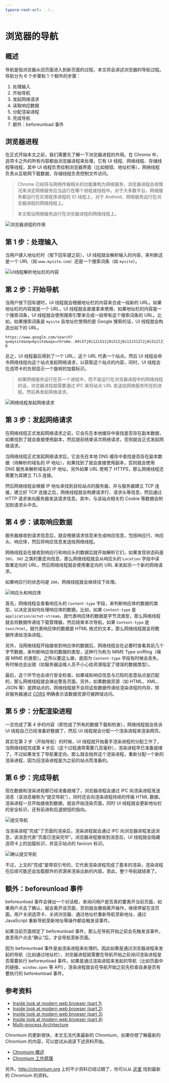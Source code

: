 ```yaml
---
typora-root-url: ..\..
---
```


# 浏览器的导航

## 概述

导航是指浏览器从旧页面进入到新页面的过程，本文将会讲述浏览器的导航过程。导航分为 6 个步骤和 1 个额外的步骤：

1. 处理输入
2. 开始导航
3. 发起网络请求
4. 读取响应数据
5. 分配渲染进程
6. 完成导航
7. 额外：beforeunload 事件

## 浏览器进程

在正式开始本文之前，我们需要先了解一下浏览器进程的作用。在 Chrome 中，选项卡之外的所有内容都由浏览器进程来处理，它有 UI 线程、网络线程、存储线程等线程，其中 UI 线程负责绘制浏览器界面（比如按钮、地址栏等），网络线程负责从互联网下载数据，存储线程负责控制文件访问。

> Chrome 已经将与网络传输相关的功能重构为网络服务，浏览器进程会视情况来决定网络服务应当运行在哪个进程或线程中。对于大多数平台，网络服务都运行在实用程序进程的 IO 线程上，对于 Android，网络服务运行在浏览器进程的网络线程上。
>
> 本文假设网络服务运行在浏览器进程的网络线程上。

![浏览器进程的作用](/static/image/markdown/browser/browser-navigation/browser-process-role.png)

## 第 1 步：处理输入

当用户键入地址栏时（按下回车键之前），UI 线程就会解析输入的内容，来判断这是一个 URL（如 `www.mysite.com`）还是一个搜索词条（如 `mysite`）。

![UI线程解析地址栏的内容](/static/image/markdown/browser/browser-navigation/ui-thread-parse-address-bar.png)

## 第 2 步：开始导航

当用户按下回车键时，UI 线程就会根据地址栏的内容来合成一段新的 URL。如果地址栏的内容就是一个 URL，UI 线程就会直接拿来使用，如果地址栏的内容是一个搜索词条，UI 线程就会使用搜索引擎来合成一段带有这个搜索词条的 URL。比如，如果搜索词条是 `mysite` 且地址栏使用的是 Google 搜索的话，UI 线程就会构造出如下的 URL。

```
https://www.google.com/search?q=mysite&oq=mysite&aqs=chrome..69i57j0i12i512j0i512j0i12i512l2j0i512l2j0i12i512j0i512.2999j0j7&sourceid=chrome&ie=UTF-8
```

总之，UI 线程最后得到了一个 URL，这个 URL 代表一个站点。然后 UI 线程会命令网络线程向这个站点发起网络请求，以获取这个站点的内容，同时，UI 线程会在选项卡的左侧显示一个旋转的加载标识。

> 如果网络服务运行在另一个进程中，而不是运行在浏览器进程中的网络线程的话，浏览器进程就需要通过 IPC 来将站点 URL 发送给网络服务所在的进程，然后再发起网络请求。

![网络线程发起网络请求](/static/image/markdown/browser/browser-navigation/network-thread-network-request.png)

## 第 3 步：发起网络请求

在网络线程正式发起网络请求之前，它会先在本地缓存中查找是否存在副本数据，如果找到了就会直接使用副本，然后提前结束该次网络请求，否则就会正式发起网络请求。

当网络线程正式发起网络请求后，它会先在本地 DNS 缓存中查找是否存在副本数据（待解析的域名的 IP 地址），如果找到了就会直接使用副本，否则就会使用 DNS 服务来解析域名的 IP 地址，另外如果 URL 使用了 HTTPS，那么网络线程还需要为其建立 TLS 连接。

然后网络线程会根据 IP 地址来找到目标站点的服务器，并与服务器建立 TCP 连接，建立好 TCP 连接之后，网络线程就会构建请求行、请求头等信息，然后通过 HTTP 请求来向服务器发送请求信息。其中，与该站点相关的 Cookie 等数据会附加到请求头中去。

## 第 4 步：读取响应数据

服务器接收到请求信息后，就会根据请求信息来生成响应信息，包括响应行、响应头、响应体，然后将响应信息发送给网络线程。

网络线程会在接收到响应行和响应头的数据后就开始解析它们，如果发现状态码是 `301`、`302` 之类的重定向信息，那么网络线程就会从响应头的 `Location` 字段中读取重定向的 URL，然后网络线程就会使用重定向的 URL 来发起另一个新的网络请求。

如果响应行的状态吗是 `200`，网络线程就会继续往下处理。

![响应头和响应体](/static/image/markdown/browser/browser-navigation/response-header-and-body.png)

首先，网络线程会查看响应头的 `Content-type` 字段，来判断响应体的数据的类型，以决定该如何处理响应体的数据。比如，如果 `Content-type` 是 `application/octet-stream`，就代表响应体的数据是字节流类型，那么网络线程就会将数据传递给下载管理器，然后结束本次导航。如果 `Content-type` 是 `text/html`，就代表响应体的数据是 HTML 格式的文本，那么网络线程就会将数据传递给渲染进程。

另外，当网络线程开始接收到响应体的数据后，网络线程会在必要时查看其前几个字节数据，来判断响应体的数据的类型，这种行为称为 MIME Type sniffing（嗅探 MIME 的类型）。之所以要这么做，是因为 `Content-type` 字段有时候会丢失，有时候也会出错（如服务器运维人员不小心给资源指定了错误的数据类型）。

最后，这个环节也会进行安全检查。如果域和响应信息与已知的恶意站点是匹配的，那么网络线程就会弹出警告页面。另外，如果数据资源（如 HTML、XML、JSON 等）是跨站点的，网络线程就不会将这些数据传递给渲染进程的内存，除非服务器通过 [CORS](https://developer.mozilla.org/en-US/docs/Web/HTTP/CORS) 明确表示该数据资源可被跨域访问。

## 第 5 步：分配渲染进程

一旦完成了第 4 步的内容（即完成了所有的数据下载和检查），网络线程就会告诉 UI 线程自己已经准备好数据了，然后 UI 线程就会分配一个渲染进程来渲染网页。

其实在第 2 步（开始导航）的时候，UI 线程就开始着手渲染进程的分配工作了，当网络线程完成第 4 步后（这个过程通常需要几百毫秒），渲染进程早已准备就绪了。不过如果发生了导航重定向，那么就会抛弃这个渲染进程，重新分配一个新的渲染进程，因为旧渲染进程是为之前的站点而准备的。

## 第 6 步：完成导航

现在数据和渲染进程都已经准备就绪了，浏览器进程会通过 IPC 向渲染进程发送消息（该消息被称为“提交导航”），同时还会向渲染进程持续的传输 HTML 数据，渲染进程一旦开始接收到数据，就会开始渲染页面，同时 UI 线程就会更新地址栏的安全标识，还有前进和后退按钮的指向。

![提交导航](/static/image/markdown/browser/browser-navigation/finish-navigation.png)

当渲染进程“完成”了页面的渲染后，渲染进程就会通过 IPC 向浏览器进程发送消息，该消息代表“页面已渲染完毕”。浏览器进程接收到消息后，UI 线程就会隐藏选项卡上的加载标识，并显示站点的 favicon 标识。

![确认提交导航](/static/image/markdown/browser/browser-navigation/finish-navigation-confirmation.png)

不过，上文的“完成”是带双引号的，它代表渲染进程完成了基本的渲染，渲染进程在后续可能还会加载额外的资源来渲染出新的内容。至此，整个导航就结束了。

## 额外：beforeunload 事件

beforeunload 事件会弹出一个对话框，来询问用户是否真的要离开当前页面，如果用户点击了确认，就会离开该页面，否则就会撤销离开操作，继续停留在该页面。用户关闭选项卡、关闭浏览器、通过地址栏重新导航至新地址、通过 JavaScript 重新导航至新地址等操作都会触发该事件。

如果当前页面绑定了 beforeunload 事件，那么在导航开始之前会先触发该事件，直至用户点击“确认”后，才会导航至新页面。

因为 beforeunload 事件是由渲染进程来处理的，因此如果是通过浏览器进程来发起的导航（比如通过地址栏），浏览器进程就需要在导航开始之前询问渲染进程是否需要执行 beforeunload 事件。如果是通过渲染进程来发起的导航（比如页面中的链接、`window.open` 等 API），渲染进程就会在导航开始之前先检查自身是否有要执行的 beforeunload 事件。

## 参考资料

- [Inside look at modern web browser (part 1)](https://developer.chrome.com/blog/inside-browser-part1/)
- [Inside look at modern web browser (part 2)](https://developer.chrome.com/blog/inside-browser-part2/)
- [Inside look at modern web browser (part 3)](https://developer.chrome.com/blog/inside-browser-part3/)
- [Inside look at modern web browser (part 4)](https://developer.chrome.com/blog/inside-browser-part4/)
- [Multi-process Architecture](https://www.chromium.org/developers/design-documents/multi-process-architecture/)

Chromium 的更新很快，本文无法代表最新的 Chromium，如果你想了解最新的 Chromium 的内容，可以尝试从阅读下述资料开始。

- [Chromuim 概述](https://source.chromium.org/chromium/chromium/src/+/main:cc/README.md)
- [Chromium 工作原理](https://source.chromium.org/chromium/chromium/src/+/main:docs/how_cc_works.md)

另外，http://chromium.org 上的不少资料已经过期了，你可以从 [这里](https://cs.chromium.org/chromium/src/docs/) 找到最新的 Chromium 的资料。
